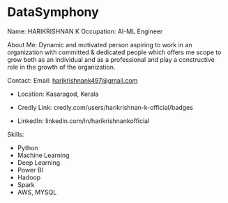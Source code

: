 # DataSymphony


Name: HARIKRISHNAN K
Occupation: AI-ML Engineer

About Me:
Dynamic and motivated person aspiring to work in an organization with committed & dedicated people which offers me scope to grow both as an individual and as a professional and play a constructive role in the growth of the organization.

Contact:
Email: harikrishnank497@gmail.com

- Location: Kasaragod, Kerala

- Credly Link: credly.com/users/harikrishnan-k-official/badges

- LinkedIn: linkedin.com/in/harikrishnankofficial

Skills:
- Python
- Machine Learning
- Deep Learning
- Power BI
- Hadoop
- Spark
- AWS, MYSQL




